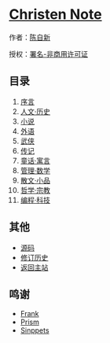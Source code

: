 # [Christen Note]()

作者：[陈自新](http://chenzixin.com)

授权：<a rel="license" href="http://creativecommons.org/licenses/by-nc/4.0/">署名-非商用许可证</a>

## 目录
1. [序言](#README)
1. [人文·历史](#docs/history)
1. [小说](#docs/novel)
1. [外语](#docs/english)
1. [武侠](#docs/swordsman)
1. [传记](#docs/biography)
1. [童话·寓言](#docs/fairytales)
1. [管理·数学](#docs/manage)
1. [散文·小品](#docs/essay)
1. [哲学·宗教](#docs/philosophy)
1. [编程·科技](#docs/program)

## 其他
- [源码](https://github.com/hiclick/hiclick.github.com)
- [修订历史](https://github.com/hiclick/hiclick.github.com/graphs/commit-activity)
- [返回主站](http://christen.cn)

## 鸣谢
- [Frank](http://www.ruanyifeng.com/home.html)
- [Prism](/lab/tool/prism.html)
- [Sinppets](http://christen.cn/lab/tool/sinppets.html)
